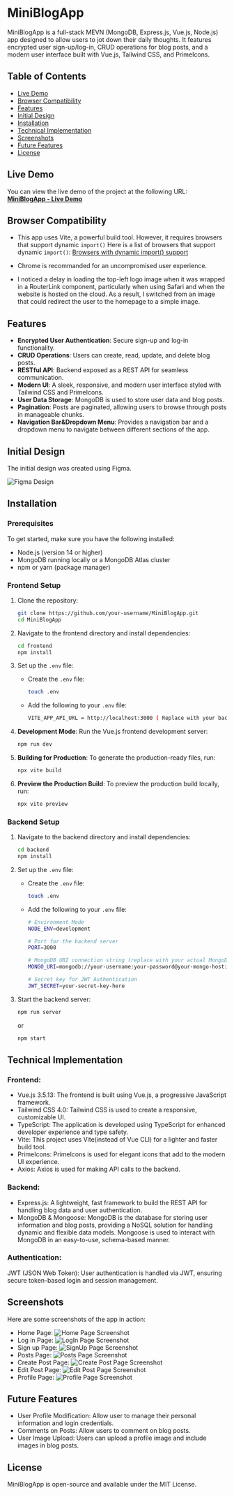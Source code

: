 # MiniBlogApp

MiniBlogApp is a full-stack MEVN (MongoDB, Express.js, Vue.js, Node.js) app designed to allow users to jot down their daily thoughts. It features encrypted user sign-up/log-in, CRUD operations for blog posts, and a modern user interface built with Vue.js, Tailwind CSS, and PrimeIcons.

## Table of Contents
- [Live Demo](#live-demo)
- [Browser Compatibility](#browser-compatibility)
- [Features](#features)
- [Initial Design](#initial-design)
- [Installation](#Installation)
- [Technical Implementation](#technical-implementation)
- [Screenshots](#screenshots)
- [Future Features](#future-features)
- [License](#license)

## Live Demo
You can view the live demo of the project at the following URL:
[**MiniBlogApp - Live Demo**](https://mini-blog-app-one.vercel.app)

## Browser Compatibility
- This app uses Vite, a powerful build tool. However, it requires browsers that support dynamic `import()` Here is a list of browsers that support dynamic `import()`:
[Browsers with dynamic import() support](https://caniuse.com/es6-module-dynamic-import)

- Chrome is recommanded for an uncompromised user experience.

- I noticed a delay in loading the top-left logo image when it was wrapped in a RouterLink component, particularly when using Safari and when the website is hosted on the cloud. As a result, I switched from an image that could redirect the user to the homepage to a simple image.

## Features

- **Encrypted User Authentication**: Secure sign-up and log-in functionality.
- **CRUD Operations**: Users can create, read, update, and delete blog posts.
- **RESTful API**: Backend exposed as a REST API for seamless communication.
- **Modern UI**: A sleek, responsive, and modern user interface styled with Tailwind CSS and PrimeIcons.
- **User Data Storage**: MongoDB is used to store user data and blog posts.
- **Pagination**: Posts are paginated, allowing users to browse through posts in manageable chunks.
- **Navigation Bar&Dropdown Menu**: Provides a navigation bar and a dropdown menu to navigate between different sections of the app.

## Initial Design

The initial design was created using Figma.

![Figma Design](AppPhotos/InitialFigmaDesign.png)

## Installation

### Prerequisites

To get started, make sure you have the following installed:

- Node.js (version 14 or higher)
- MongoDB running locally or a MongoDB Atlas cluster
- npm or yarn (package manager)

### Frontend Setup

1. Clone the repository:
    ```bash
    git clone https://github.com/your-username/MiniBlogApp.git
    cd MiniBlogApp
    ```

2. Navigate to the frontend directory and install dependencies:
    ```bash
    cd frontend
    npm install
    ```

2. Set up the `.env` file:
    - Create the `.env` file:
      ```bash
      touch .env
      ```
    - Add the following to your `.env` file:
      ```bash
      VITE_APP_API_URL = http://localhost:3000 ( Replace with your backend URL)
      ```

3. **Development Mode**: Run the Vue.js frontend development server:
    ```bash
    npm run dev
    ```

4. **Building for Production**: To generate the production-ready files, run:
    ```bash
    npx vite build
    ```

5. **Preview the Production Build**: To preview the production build locally, run:
    ```bash
    npx vite preview
    ```

### Backend Setup

1. Navigate to the backend directory and install dependencies:
    ```bash
    cd backend
    npm install
    ```

2. Set up the `.env` file:
    - Create the `.env` file:
      ```bash
      touch .env
      ```
    - Add the following to your `.env` file:
      ```bash
      # Environment Mode
      NODE_ENV=development

      # Port for the backend server
      PORT=3000

      # MongoDB URI connection string (replace with your actual MongoDB URL)
      MONGO_URI=mongodb://your-username:your-password@your-mongo-host:your-port/your-db-name

      # Secret key for JWT Authentication
      JWT_SECRET=your-secret-key-here
      ```

3. Start the backend server:
    ```bash
    npm run server
    ```
    or
    ```bash
    npm start
    ```

## Technical Implementation
### Frontend:
- Vue.js 3.5.13: The frontend is built using Vue.js, a progressive JavaScript framework.
- Tailwind CSS 4.0: Tailwind CSS is used to create a responsive, customizable UI.
- TypeScript: The application is developed using TypeScript for enhanced developer experience and type safety.
- Vite: This project uses Vite(instead of Vue CLI) for a lighter and faster build tool.
- PrimeIcons: PrimeIcons is used for elegant icons that add to the modern UI experience.
- Axios: Axios is used for making API calls to the backend.
### Backend:
- Express.js: A lightweight, fast framework to build the REST API for handling blog data and user authentication.
- MongoDB & Mongoose: MongoDB is the database for storing user information and blog posts, providing a NoSQL solution for handling dynamic and flexible data models. Mongoose is used to interact with MongoDB in an easy-to-use, schema-based manner.
### Authentication:
JWT (JSON Web Token): User authentication is handled via JWT, ensuring secure token-based login and session management.
## Screenshots
Here are some screenshots of the app in action:
- Home Page:
  ![Home Page Screenshot](AppPhotos/Homepage.jpg)
- Log in Page:
  ![LogIn Page Screenshot](AppPhotos/LogInPage.png)
- Sign up Page:
  ![SignUp Page Screenshot](AppPhotos/SignUpPage.png)
- Posts Page:
  ![Posts Page Screenshot](AppPhotos/PostsPage.jpg)
- Create Post Page:
  ![Create Post Page Screenshot](AppPhotos/CreateNewPostPage.png)
- Edit Post Page:
  ![Edit Post Page Screenshot](AppPhotos/EditPostPage.png)
- Profile Page:
  ![Profile Page Screenshot](AppPhotos/ProfilePage.jpg)

## Future Features
- User Profile Modification: Allow user to manage their personal information and login credentials.
- Comments on Posts: Allow users to comment on blog posts.
- User Image Upload: Users can upload a profile image and include images in blog posts.

## License
MiniBlogApp is open-source and available under the MIT License.

